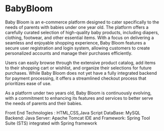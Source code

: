# BabyBloom

Baby Bloom is an e-commerce platform designed to cater specifically to the needs of parents with babies under one year old. The platform offers a carefully curated selection of high-quality baby products, including diapers, clothing, footwear, and other essential items. With a focus on delivering a seamless and enjoyable shopping experience, Baby Bloom features a secure user registration and login system, allowing customers to create personalized accounts and manage their purchases efficiently.

Users can easily browse through the extensive product catalog, add items to their shopping cart or wishlist, and organize their selections for future purchases. While Baby Bloom does not yet have a fully integrated backend for payment processing, it offers a streamlined checkout process that prioritizes ease of use.

As a platform under two years old, Baby Bloom is continuously evolving, with a commitment to enhancing its features and services to better serve the needs of parents and their babies.

Front End Technologies : HTML,CSS,Java Script
DataBase:  MySQL
Backend:  Java
Server: Apache Tomcat
IDE and Framework: Spring Tool Suite (STS) integrated with Spring framework


